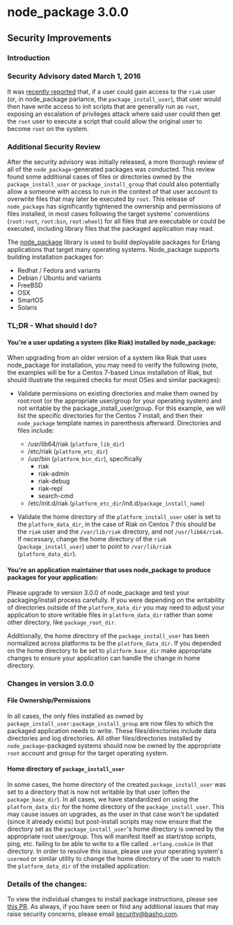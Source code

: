# node_package 3.0.0
## Security Improvements
### Introduction
### Security Advisory dated March 1, 2016
It was [recently reported](http://docs.basho.com/riak/latest/community/product-advisories/codeinjectioninitfiles/)
that, if a user could gain access to the `riak` user (or, in node_package
parlance, the `package_install_user`), that user would then
have write access to init scripts that are generally run as `root`, exposing an
escalation of privileges attack where said user could then get the `root` user
to execute a script that could allow the original user to become `root` on the
system.

### Additional Security Review

After the security advisory was initially released, a more thorough review of
all of the `node_package`-generated packages was conducted. This review found
some additional cases of files or directories owned by the
`package_install_user` or `package_install_group` that could also potentially
allow a someone with access to run in the context of that user account to
overwrite files that may later be executed by `root`. This release of
`node_package` has significantly tightened the ownership and permissions of
files installed, in most cases following the target systems' conventions
(`root:root`, `root:bin`, `root:wheel`) for all files that are executable or
could be executed, including library files that the packaged application may
read.

The [node_package](https://github.com/basho/node_package) library is used to
build deployable packages for Erlang applications that target many operating
systems. Node_package supports building installation packages for:

- Redhat / Fedora and variants
- Debian / Ubuntu and variants
- FreeBSD
- OSX
- SmartOS
- Solaris

### TL;DR - What should I do?

#### You're a user updating a system (like Riak) installed by node_package:

When upgrading from an older version of a system like Riak that uses
node_package for installation, you may need to verify the following (note, the
examples will be for a Centos 7-based Linux installation of Riak, but should
illustrate the required checks for most OSes and similar packages):

- Validate permissions on existing directories and make them owned by root:root
  (or the appropriate user/group for your operating system) and not writable by
  the package_install_user/group. For this example, we will list the specific
  directories for the Centos 7 install, and then their `node_package` template
  names in parenthesis afterward. Directories and files include:
	- /usr/lib64/riak (`platform_lib_dir`)
	- /etc/riak (`platform_etc_dir`)
	- /usr/bin (`platform_bin_dir`), specifically
		- riak
		- riak-admin
		- riak-debug
		- riak-repl
		- search-cmd
	- /etc/init.d/riak (`platform_etc_dir`/init.d/`package_install_name`)

- Validate the home directory of the `platform_install_user` user is set to the
  `platform_data_dir`, in the case of Riak on Centos 7 this should be the `riak`
  user and the `/var/lib/riak` directory, and not `/usr/lib64/riak`. If
  necessary, change the home directory of the `riak` (`package_install_user`)
  user to point to `/var/lib/riak` (`platform_data_dir`).

#### You're an application maintainer that uses node_package to produce packages for your application:

Please upgrade to version 3.0.0 of node_package and test your packaging/install
process carefully. If you were depending on the writability of directories
outside of the `platform_data_dir` you may need to adjust your application to
store writable files in `platform_data_dir` rather than some other directory,
like `package_root_dir`. 

Additionally, the home directory of the `package_install_user` has been
normalized across platforms to be the `platform_data_dir`. If you depended on
the home directory to be set to `platform_base_dir` make appropriate changes to
ensure your application can handle the change in home directory.

### Changes in version 3.0.0
#### File Ownership/Permissions
In all cases, the only files installed as owned by
`package_install_user:package_install_group` are now files to which the
packaged application needs to write. These files/directories include data
directories and log directories. All other files/directories installed by
`node_package`-packaged systems should now be owned by the appropriate `root`
account and group for the target operating system.

#### Home directory of `package_install_user`
In some cases, the home directory of the created `package_install_user` was set
to a directory that is now not writable by that user (often the
`package_base_dir`). In all cases, we have standardized on using the
`platform_data_dir` for the home directory of the `package_install_user`. This
may cause issues on upgrades, as the user in that case won't be updated (since
it already exists) but post-install scripts may now ensure that the directory
set as the `package_install_user`'s home directory is owned by the appropriate
root user/group. This will manifest itself as start/stop scripts, ping, etc.
failing to be able to write to a file called `.erlang.cookie` in that
directory. In order to resolve this issue, please use your operating system's
`usermod` or similar utility to change the home directory of the user to match
the `platform_data_dir` of the installed application.

### Details of the changes:
To view the individual changes to install package instructions, please see
[this PR](https://github.com/basho/node_package/pull/196). As always, if you
have seen or find any additional issues that may raise security concerns,
please email [security@basho.com](mailto:security@basho.com).
